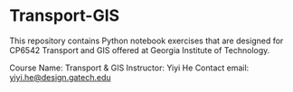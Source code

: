 # Transport-GIS

This repository contains Python notebook exercises that are designed for CP6542 Transport and GIS offered at Georgia Institute of Technology.

Course Name: Transport & GIS
Instructor: Yiyi He
Contact email: yiyi.he@design.gatech.edu
